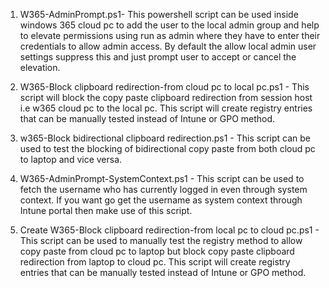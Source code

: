 1. W365-AdminPrompt.ps1- This powershell script can be used inside windows 365 cloud pc to add the user to the local admin group and help to elevate permissions using run as admin where they have to enter their credentials to allow admin access. By default the allow local admin user settings suppress this and just prompt user to accept or cancel the elevation.

2. W365-Block clipboard redirection-from cloud pc to local pc.ps1 - This script will block the copy paste clipboard redirection from session host i.e w365 cloud pc to the local pc. This script will create registry entries that can be manually tested instead of Intune or GPO method. 

3. w365-Block bidirectional clipboard redirection.ps1 - This script can be used to test the blocking of bidirectional copy paste from both cloud pc to laptop and vice versa.

4. W365-AdminPrompt-SystemContext.ps1 - This script can be used to fetch the username who has currently logged in even through system context. If you want go get the username as system context through Intune portal then make use of this script.

5. Create W365-Block clipboard redirection-from local pc to cloud pc.ps1 - This script can be used to manually test the registry method to allow copy paste from cloud pc to laptop but block copy paste clipboard redirection from laptop to cloud pc. This script will create registry entries that can be manually tested instead of Intune or GPO method.

